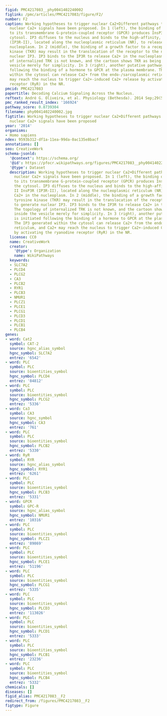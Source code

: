 ```yaml
---
figid: PMC4217083__phy0041402240002
figlink: /pmc/articles/PMC4217083/figure/F2/
number: F2
caption: Working hypotheses to trigger nuclear Ca2+Different pathways to generate
  nuclear Ca2+ signals have been proposed. In 1 (left), the binding of an agonist
  to its transmembrane G-protein-coupled receptor (GPCR) produces InsP3 (IP3) in the
  cytosol. IP3 diffuses to the nucleus and binds to the high-affinity, type II InsP3R
  (IP3R-II), located along the nucleoplasmic reticulum (NR), to release Ca2+ in the
  nucleoplasm. In 2 (middle), the binding of a growth factor to a receptor tyrosine
  kinase (TKR) may result in the translocation of the receptor to the nucleus to generate
  nuclear IP3. IP3 binds to the IP3R to release Ca2+ in the nucleoplasm. The topology
  of internalized TRK is not known, and the cartoon shows TKR as being inside the
  vesicle merely for simplicity. In 3 (right), another putative pathway is initiated
  following the binding of a hormone to GPCR at the plasma membrane. The IP3 generated
  within the cytosol can release Ca2+ from the endo-/sarcoplasmic reticulum, and Ca2+
  may reach the nucleus to trigger Ca2+-induced Ca2+ release by activating the ryanodine
  receptor (RyR) in the NR.
pmcid: PMC4217083
papertitle: Decoding Calcium Signaling Across the Nucleus.
reftext: André G. Oliveira, et al. Physiology (Bethesda). 2014 Sep;29(5):361-368.
pmc_ranked_result_index: '166924'
pathway_score: 0.8739304
filename: phy0041402240002.jpg
figtitle: Working hypotheses to trigger nuclear Ca2+Different pathways to generate
  nuclear Ca2+ signals have been proposed
year: '2014'
organisms:
- Homo sapiens
ndex: 9593b312-df1a-11ea-99da-0ac135e8bacf
annotations: []
seo: CreativeWork
schema-jsonld:
  '@context': https://schema.org/
  '@id': https://pfocr.wikipathways.org/figures/PMC4217083__phy0041402240002.html
  '@type': Dataset
  description: Working hypotheses to trigger nuclear Ca2+Different pathways to generate
    nuclear Ca2+ signals have been proposed. In 1 (left), the binding of an agonist
    to its transmembrane G-protein-coupled receptor (GPCR) produces InsP3 (IP3) in
    the cytosol. IP3 diffuses to the nucleus and binds to the high-affinity, type
    II InsP3R (IP3R-II), located along the nucleoplasmic reticulum (NR), to release
    Ca2+ in the nucleoplasm. In 2 (middle), the binding of a growth factor to a receptor
    tyrosine kinase (TKR) may result in the translocation of the receptor to the nucleus
    to generate nuclear IP3. IP3 binds to the IP3R to release Ca2+ in the nucleoplasm.
    The topology of internalized TRK is not known, and the cartoon shows TKR as being
    inside the vesicle merely for simplicity. In 3 (right), another putative pathway
    is initiated following the binding of a hormone to GPCR at the plasma membrane.
    The IP3 generated within the cytosol can release Ca2+ from the endo-/sarcoplasmic
    reticulum, and Ca2+ may reach the nucleus to trigger Ca2+-induced Ca2+ release
    by activating the ryanodine receptor (RyR) in the NR.
  license: CC0
  name: CreativeWork
  creator:
    '@type': Organization
    name: WikiPathways
  keywords:
  - SLC7A2
  - PLCD4
  - PLCG2
  - CA3
  - PLCB2
  - RYR1
  - PLCB3
  - NMUR1
  - PLCZ1
  - PLCE1
  - PLCG1
  - PLCD3
  - PLCD1
  - PLCB1
  - PLCB4
genes:
- word: Cat2
  symbol: CAT-2
  source: hgnc_alias_symbol
  hgnc_symbol: SLC7A2
  entrez: '6542'
- word: PLC
  symbol: PLC
  source: bioentities_symbol
  hgnc_symbol: PLCD4
  entrez: '84812'
- word: PLC
  symbol: PLC
  source: bioentities_symbol
  hgnc_symbol: PLCG2
  entrez: '5336'
- word: Ca3
  symbol: CA3
  source: hgnc_symbol
  hgnc_symbol: CA3
  entrez: '761'
- word: PLC
  symbol: PLC
  source: bioentities_symbol
  hgnc_symbol: PLCB2
  entrez: '5330'
- word: RyR
  symbol: RYR
  source: hgnc_alias_symbol
  hgnc_symbol: RYR1
  entrez: '6261'
- word: PLC
  symbol: PLC
  source: bioentities_symbol
  hgnc_symbol: PLCB3
  entrez: '5331'
- word: GPCR
  symbol: GPC-R
  source: hgnc_alias_symbol
  hgnc_symbol: NMUR1
  entrez: '10316'
- word: PLC
  symbol: PLC
  source: bioentities_symbol
  hgnc_symbol: PLCZ1
  entrez: '89869'
- word: PLC
  symbol: PLC
  source: bioentities_symbol
  hgnc_symbol: PLCE1
  entrez: '51196'
- word: PLC
  symbol: PLC
  source: bioentities_symbol
  hgnc_symbol: PLCG1
  entrez: '5335'
- word: PLC
  symbol: PLC
  source: bioentities_symbol
  hgnc_symbol: PLCD3
  entrez: '113026'
- word: PLC
  symbol: PLC
  source: bioentities_symbol
  hgnc_symbol: PLCD1
  entrez: '5333'
- word: PLC
  symbol: PLC
  source: bioentities_symbol
  hgnc_symbol: PLCB1
  entrez: '23236'
- word: PLC
  symbol: PLC
  source: bioentities_symbol
  hgnc_symbol: PLCB4
  entrez: '5332'
chemicals: []
diseases: []
figid_alias: PMC4217083__F2
redirect_from: /figures/PMC4217083__F2
figtype: Figure
---
```


